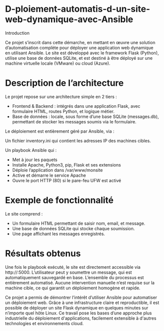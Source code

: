 # D-ploiement-automatis-d-un-site-web-dynamique-avec-Ansible

Introduction

Ce projet s’inscrit dans cette démarche, en mettant en œuvre une solution d’automatisation complète pour déployer une application web dynamique en utilisant Ansible. Le site est développé avec le framework Flask (Python), utilise une base de données SQLite, et est destiné à être déployé sur une machine virtuelle locale (VMware) ou cloud (Azure).


# Description de l’architecture

Le projet repose sur une architecture simple en 2 tiers :

-  Frontend & Backend : intégrés dans une application Flask, avec formulaire HTML, routes Python, et logique métier.
-  Base de données : locale, sous forme d’une base SQLite (messages.db), permettant de stocker les messages soumis via le formulaire.

Le déploiement est entièrement géré par Ansible, via :

Un fichier inventory.ini qui contient les adresses IP des machines cibles.

Un playbook Ansible qui :
-  Met à jour les paquets
-  Installe Apache, Python3, pip, Flask et ses extensions
-  Déploie l’application dans /var/www/monsite
-  Active et démarre le service Apache
-  Ouvre le port HTTP (80) si le pare-feu UFW est activé


# Exemple de fonctionnalité

Le site comprend :

-  Un formulaire HTML permettant de saisir nom, email, et message.
-  Une base de données SQLite qui stocke chaque soumission.
-  Une page affichant les messages enregistrés.

# Résultats obtenus

Une fois le playbook exécuté, le site est directement accessible via http://<adresse IP>:5000. L’utilisateur peut y soumettre un message, qui est automatiquement sauvegardé en base.
L’ensemble du processus est entièrement automatisé. Aucune intervention manuelle n’est requise sur la machine cible, ce qui garantit un déploiement homogène et rapide.


Ce projet a permis de démontrer l’intérêt d’utiliser Ansible pour automatiser un déploiement web. Grâce à une infrastructure claire et reproductible, il est possible de déployer un site Flask dynamique en quelques minutes sur n’importe quel hôte Linux. Ce travail pose les bases d’une approche plus industrielle du déploiement d'applications, facilement extensible à d'autres technologies et environnements cloud.


